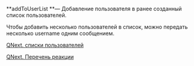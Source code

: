 
**addToUserList **— Добавление пользователя в ранее созданный список пользователей.

Чтобы добавить несколько пользователей в список, можно передать несколько username одним сообщением.



[QNext. списки пользователей](/ph/QNext-admin-userList-about-05-08)

[QNext. Перечень реакции](/ph/QNext-admin-reaction-about-05-01)